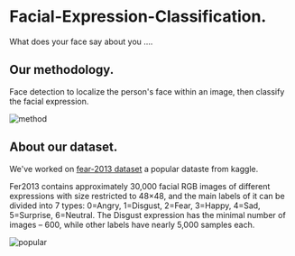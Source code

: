 # Facial-Expression-Classification.
What does your face say about you ....

## Our methodology.

Face detection to localize the person's face within an image, then classify the facial expression.

![method](https://user-images.githubusercontent.com/84151016/180623743-d89292a0-9783-4d50-800d-651f8d43e6ee.png)

## About our dataset.

We've worked on [fear-2013 dataset](https://www.kaggle.com/datasets/msambare/fer2013) a popular dataste from kaggle.

Fer2013 contains approximately 30,000 facial RGB images of different expressions with size restricted to 48×48, and the main labels of it can be divided into 7 types: 0=Angry, 1=Disgust, 2=Fear, 3=Happy, 4=Sad, 5=Surprise, 6=Neutral. The Disgust expression has the minimal number of images – 600, while other labels have nearly 5,000 samples each.

![popular](https://user-images.githubusercontent.com/84151016/180624269-75c6085e-315e-40a5-b726-3a7e272fdf5f.png)
